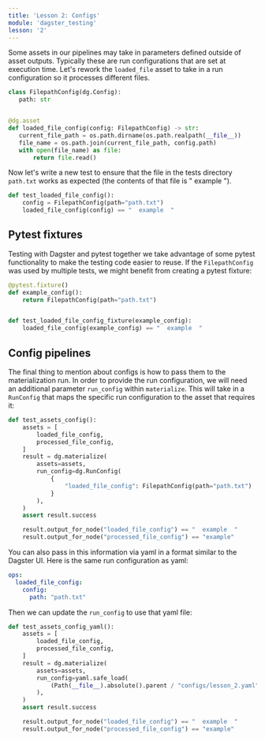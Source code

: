 ```yaml
---
title: 'Lesson 2: Configs'
module: 'dagster_testing'
lesson: '2'
---
```


Some assets in our pipelines may take in parameters defined outside of asset outputs. Typically these are run configurations that are set at execution time. Let's rework the `loaded_file` asset to take in a run configuration so it processes different files.

```python
class FilepathConfig(dg.Config):
   path: str


@dg.asset
def loaded_file_config(config: FilepathConfig) -> str:
   current_file_path = os.path.dirname(os.path.realpath(__file__))
   file_name = os.path.join(current_file_path, config.path)
   with open(file_name) as file:
       return file.read()
```

Now let's write a new test to ensure that the file in the tests directory `path.txt` works as expected (the contents of that file is "  example  ").

```python {% obfuscated="true" %}
def test_loaded_file_config():
    config = FilepathConfig(path="path.txt")
    loaded_file_config(config) == "  example  "
```

## Pytest fixtures

Testing with Dagster and pytest together we take advantage of some pytest functionality to make the testing code easier to reuse. If the `FilepathConfig` was used by multiple tests, we might benefit from creating a pytest fixture:

```python
@pytest.fixture()
def example_config():
    return FilepathConfig(path="path.txt")


def test_loaded_file_config_fixture(example_config):
    loaded_file_config(example_config) == "  example  "
```

## Config pipelines

The final thing to mention about configs is how to pass them to the materialization run. In order to provide the run configuration, we will need an additional parameter `run_config` within `materialize`. This will take in a `RunConfig` that maps the specific run configuration to the asset that requires it:

```python
def test_assets_config():
    assets = [
        loaded_file_config,
        processed_file_config,
    ]
    result = dg.materialize(
        assets=assets,
        run_config=dg.RunConfig(
            {
                "loaded_file_config": FilepathConfig(path="path.txt")
            }
        ),
    )
    assert result.success

    result.output_for_node("loaded_file_config") == "  example  "
    result.output_for_node("processed_file_config") == "example"
```

You can also pass in this information via yaml in a format similar to the Dagster UI. Here is the same run configuration as yaml:

```yaml
ops:
  loaded_file_config:
    config:
      path: "path.txt"
```

Then we can update the `run_config` to use that yaml file:

```python {% obfuscated="true" %}
def test_assets_config_yaml():
    assets = [
        loaded_file_config,
        processed_file_config,
    ]
    result = dg.materialize(
        assets=assets,
        run_config=yaml.safe_load(
            (Path(__file__).absolute().parent / "configs/lesson_2.yaml").open()
        ),
    )
    assert result.success

    result.output_for_node("loaded_file_config") == "  example  "
    result.output_for_node("processed_file_config") == "example"
```